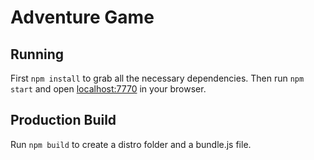 # Adventure Game

## Running
First `npm install` to grab all the necessary dependencies.
Then run `npm start` and open <localhost:7770> in your browser.

## Production Build
Run `npm build` to create a distro folder and a bundle.js file.
